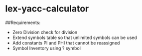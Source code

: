 # lex-yacc-calculator

##Requirements:
- Zero Division check for division
- Extend symbols table so that unlimited symbols can be used
- Add constants PI and PHI that cannot be reassigned
- Symbol Inventory using ? symbol
